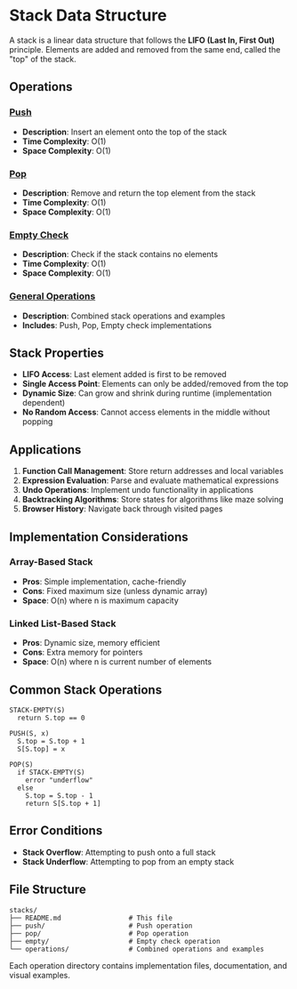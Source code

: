 # Stack Data Structure

A stack is a linear data structure that follows the **LIFO (Last In, First Out)** principle. Elements are added and removed from the same end, called the "top" of the stack.

## Operations

### [Push](push/)
- **Description**: Insert an element onto the top of the stack
- **Time Complexity**: O(1)
- **Space Complexity**: O(1)

### [Pop](pop/)
- **Description**: Remove and return the top element from the stack
- **Time Complexity**: O(1)
- **Space Complexity**: O(1)

### [Empty Check](empty/)
- **Description**: Check if the stack contains no elements
- **Time Complexity**: O(1)
- **Space Complexity**: O(1)

### [General Operations](operations/)
- **Description**: Combined stack operations and examples
- **Includes**: Push, Pop, Empty check implementations

## Stack Properties

- **LIFO Access**: Last element added is first to be removed
- **Single Access Point**: Elements can only be added/removed from the top
- **Dynamic Size**: Can grow and shrink during runtime (implementation dependent)
- **No Random Access**: Cannot access elements in the middle without popping

## Applications

1. **Function Call Management**: Store return addresses and local variables
2. **Expression Evaluation**: Parse and evaluate mathematical expressions
3. **Undo Operations**: Implement undo functionality in applications
4. **Backtracking Algorithms**: Store states for algorithms like maze solving
5. **Browser History**: Navigate back through visited pages

## Implementation Considerations

### Array-Based Stack
- **Pros**: Simple implementation, cache-friendly
- **Cons**: Fixed maximum size (unless dynamic array)
- **Space**: O(n) where n is maximum capacity

### Linked List-Based Stack
- **Pros**: Dynamic size, memory efficient
- **Cons**: Extra memory for pointers
- **Space**: O(n) where n is current number of elements

## Common Stack Operations

```
STACK-EMPTY(S)
  return S.top == 0

PUSH(S, x)
  S.top = S.top + 1
  S[S.top] = x

POP(S)
  if STACK-EMPTY(S)
    error "underflow"
  else
    S.top = S.top - 1
    return S[S.top + 1]
```

## Error Conditions

- **Stack Overflow**: Attempting to push onto a full stack
- **Stack Underflow**: Attempting to pop from an empty stack

## File Structure

```
stacks/
├── README.md                 # This file
├── push/                     # Push operation
├── pop/                      # Pop operation  
├── empty/                    # Empty check operation
└── operations/               # Combined operations and examples
```

Each operation directory contains implementation files, documentation, and visual examples.
